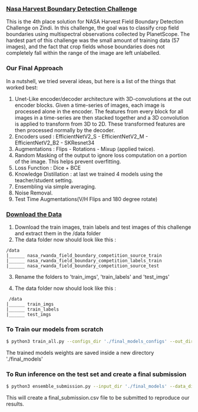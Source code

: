 ### [Nasa Harvest Boundary Detection Challenge](https://zindi.africa/competitions/nasa-harvest-field-boundary-detection-challenge)
This is the 4th place solution for NASA Harvest Field Boundary Detection Challenge on Zindi.
In this challenge, the goal was to classify crop field boundaries using multispectral observations collected by PlanetScope. 
The hardest part of this challenge was the small amount of training data (57 images), and the fact that crop fields whose boundaries does not completely fall within the range of the image are left unlabelled.

### Our Final Approach 
In a nutshell, we tried several ideas, but here is a list of the things that worked best:
 1. Unet-Like encoder/decoder architecture with 3D-convolutions at the out encoder blocks. Given a time-series of images, each image is processed alone in the encoder. The features from every block for all images in a time-series are then stacked together and a 3D convolution is applied to transform from 3D to 2D. These transformed features are then processed normally by the decoder.
 2. Encoders used : EfficientNetV2_S - EfficientNetV2_M - EfficientNetV2_B2 - SKResnet34
 3. Augmentations : Flips - Rotations - Mixup (applied twice).
 4. Random Masking of the output to ignore loss computation on a portion of the image. This helps prevent overfitting.
 5. Loss Function : Dice + BCE
 6. Knowledge Distillation : at last we trained 4 models using the teacher/student setting.
 7. Ensembling via simple averaging.
 8. Noise Removal.
 9. Test Time Augmentations(V/H Flips and 180 degree rotate)

### [Download the Data](https://mlhub.earth/data/nasa_rwanda_field_boundary_competition)
 1. Download the train images, train labels and test images of this challenge and extract them in the /data folder
 2. The data folder now should look like this :
``` 
/data 
|______ nasa_rwanda_field_boundary_competition_source_train
|______ nasa_rwanda_field_boundary_competition_labels_train
|______ nasa_rwanda_field_boundary_competition_source_test
````
 3. Rename the folders to 'train_imgs', 'train_labels' and 'test_imgs'
 
 4. The data folder now should look like this : 
```
 /data
|______ train_imgs
|______ train_labels
|______ test_imgs
```
          

### To Train our models from scratch
```bash 
$ python3 train_all.py --configs_dir './final_models_configs' --out_dir './final_models' --data_dir './data' --folds_path './folds.csv'
```
The trained models weights are saved inside a new directory './final_models'

### To Run inference on the test set and create a final submission
```bash 
$ python3 ensemble_submission.py --input_dir './final_models' --data_dir './data'
```
This will create a final_submission.csv file to be submitted to reproduce our results.

